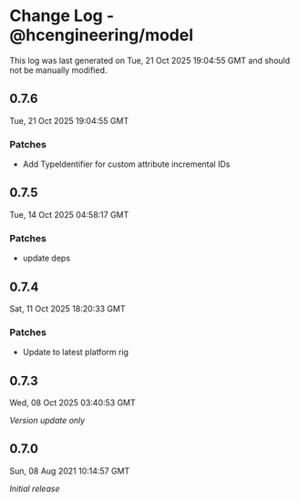 # Change Log - @hcengineering/model

This log was last generated on Tue, 21 Oct 2025 19:04:55 GMT and should not be manually modified.

## 0.7.6
Tue, 21 Oct 2025 19:04:55 GMT

### Patches

- Add TypeIdentifier for custom attribute incremental IDs

## 0.7.5
Tue, 14 Oct 2025 04:58:17 GMT

### Patches

- update deps

## 0.7.4
Sat, 11 Oct 2025 18:20:33 GMT

### Patches

- Update to latest platform rig

## 0.7.3
Wed, 08 Oct 2025 03:40:53 GMT

_Version update only_

## 0.7.0
Sun, 08 Aug 2021 10:14:57 GMT

_Initial release_

